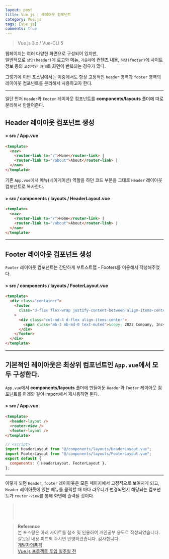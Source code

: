 ```yaml
---
layout: post
title: Vue.js | 레이아웃 컴포넌트
category: Vue.js
tags: [vue.js]
comments: true
---
```


> Vue.js 3.x / Vue-CLI 5

웹페이지는 여러 다양한 화면으로 구성되어 있지만,  
일반적으로 `상단(header)`에 로고와 메뉴, `가운데`에 컨텐츠 내용, `하단(footer)`에 사이트정보 등의 `고정적인 형태`로 화면이 반복되는 경우가 많다.

그렇기에 이번 포스팅에서는 이중에서도 항상 고정적인 `header` 영역과 `footer` 영역의 레이아웃 컴포넌트를 분리해서 사용하고자 한다.

---

일단 먼저 `Header`와 `Footer` 레이아웃 컴포넌트를 **components/layouts** 폴더에 따로 분리해서 만들어준다.

## Header 레이아웃 컴포넌트 생성

#### > src / App.vue

```html
<template>
  <nav>
    <router-link to="/">Home</router-link> |
    <router-link to="/about">About</router-link> |
  </nav>
</template>
```

기존 `App.vue`에서 메뉴(네이게이션) 역할을 하던 코드 부분을 그대로 `Header` 레이아웃 컴포넌트로 복사한다.

#### > src / components / layouts / HeaderLayout.vue

```html
<template>
  <nav>
    <router-link to="/">Home</router-link> |
    <router-link to="/about">About</router-link> |
  </nav>
</template>
```

---

## Footer 레이아웃 컴포넌트 생성

`Footer` 레이아웃 컴포넌트는 간단하게 부트스트랩 - Footers를 이용해서 작성해주었다.

#### > src / components / layouts / FooterLayout.vue

```html
<template>
  <div class="container">
    <footer
      class="d-flex flex-wrap justify-content-between align-items-center py-3 my-4 border-top"
    >
      <div class="col-md-4 d-flex align-items-center">
        <span class="mb-3 mb-md-0 text-muted">&copy; 2022 Company, Inc</span>
      </div>
    </footer>
  </div>
</template>
```

---

## 기본적인 레이아웃은 최상위 컴포넌트인 `App.vue`에서 모두 구성한다.

`App.vue`에서 **components/layouts** 폴더에 만들어둔 `Header`와 `Footer` 레이아웃 컴포넌트를 아래와 같이 import해서 재사용하면 된다.

#### > src / App.vue

```html
<template>
  <header-layout />
  <router-view />
  <footer-layout />
</template>
```

```javascript
// <script>
import HeaderLayout from "@/components/layouts/HeaderLayout.vue";
import FooterLayout from "@/components/layouts/FooterLayout.vue";
export default {
  components: { HeaderLayout, FooterLayout },
};
```

---

이렇게 되면 `Header`, `footer` 레이아웃은 모든 페이지에서 고정적으로 보여지게 되고,  
`Header` 레이아웃에 있는 메뉴를 클릭할 때 마다 라우터가 변경되면서 해당되는 컴포넌트가 `router-view`를 통해 화면에 출력될 것이다.

> <br>
> <br>
> <br>

> **Reference**  
> 본 포스팅은 아래 사이트를 참조 및 인용하여 개인공부 용도로 작성되었습니다.  
> 잘못된 내용 피드백 주시면 반영하겠습니다. 감사합니다.  
> [개발자의품격](https://www.youtube.com/c/개발자의품격)  
> [Vue.js 프로젝트 투입 일주일 전](http://www.yes24.com/Product/Goods/101926719)
